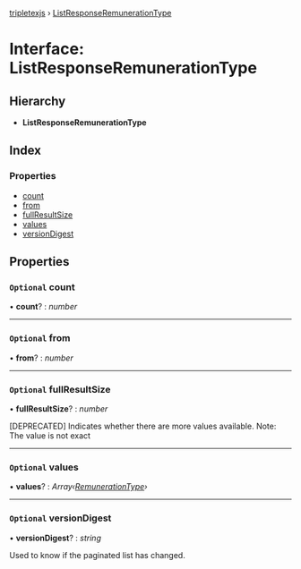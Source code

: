 [tripletexjs](../README.md) › [ListResponseRemunerationType](listresponseremunerationtype.md)

# Interface: ListResponseRemunerationType

## Hierarchy

* **ListResponseRemunerationType**

## Index

### Properties

* [count](listresponseremunerationtype.md#optional-count)
* [from](listresponseremunerationtype.md#optional-from)
* [fullResultSize](listresponseremunerationtype.md#optional-fullresultsize)
* [values](listresponseremunerationtype.md#optional-values)
* [versionDigest](listresponseremunerationtype.md#optional-versiondigest)

## Properties

### `Optional` count

• **count**? : *number*

___

### `Optional` from

• **from**? : *number*

___

### `Optional` fullResultSize

• **fullResultSize**? : *number*

[DEPRECATED] Indicates whether there are more values available. Note: The value is not exact

___

### `Optional` values

• **values**? : *Array‹[RemunerationType](../modules/remunerationtype.md)›*

___

### `Optional` versionDigest

• **versionDigest**? : *string*

Used to know if the paginated list has changed.
